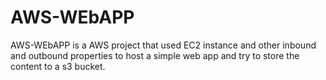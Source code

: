# AWS-WEbAPP
AWS-WEbAPP is a AWS project that used EC2 instance and other inbound and outbound properties to host a simple web app and try to store the content to a s3 bucket.
